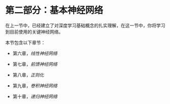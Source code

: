 # 第二部分：基本神经网络

在上一节中，已经建立了对深度学习基础概念的扎实理解，在这一节中，你将学习到目前使用的关键神经网络。

本节包含以下章节：

+   第六章，*线性神经网络*

+   第七章，*前馈神经网络*

+   第八章，*正则化*

+   第九章，*卷积神经网络*

+   第十章，*递归神经网络*
